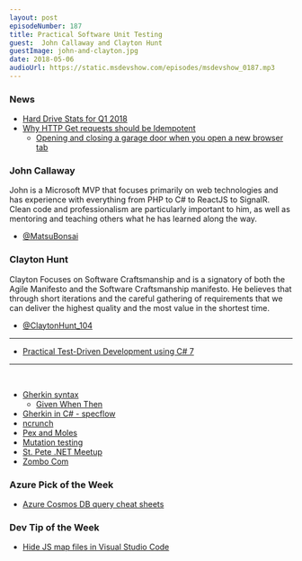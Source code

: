 ```yaml
---
layout: post
episodeNumber: 187
title: Practical Software Unit Testing
guest:  John Callaway and Clayton Hunt
guestImage: john-and-clayton.jpg
date: 2018-05-06
audioUrl: https://static.msdevshow.com/episodes/msdevshow_0187.mp3
--- 
```


### News

 - [Hard Drive Stats for Q1 2018](https://www.backblaze.com/blog/hard-drive-stats-for-q1-2018/)
 - [Why HTTP Get requests should be Idempotent](https://www.reddit.com/r/programming/comments/8g6yan/this_kids_is_why_get_requests_should_be_idempotent/)
    - [Opening and closing a garage door when you open a new browser tab](https://twitter.com/rombulow/status/990684463007907840)

### John Callaway

John is a Microsoft MVP that focuses primarily on web technologies and has experience with everything from PHP to C# to ReactJS to SignalR. Clean code and professionalism are particularly important to him, as well as mentoring and teaching others what he has learned along the way.

 - [@MatsuBonsai](https://twitter.com/MatsuBonsai)

### Clayton Hunt

Clayton Focuses on Software Craftsmanship and is a signatory of both the Agile Manifesto and the Software Craftsmanship manifesto. He believes that through short iterations and the careful gathering of requirements that we can deliver the highest quality and the most value in the shortest time.

 - [@ClaytonHunt\_104](https://twitter.com/ClaytonHunt_104)

-----------------------------------------------------------------

 - [Practical Test-Driven Development using C# 7](https://amzn.to/2JSXxD1)

-----------------------------------------------------------------
  
 - [Gherkin syntax](http://docs.behat.org/en/v2.5/guides/1.gherkin.html)
    - [Given When Then](https://github.com/cucumber/cucumber/wiki/Given-When-Then)
 - [Gherkin in C\# - specflow](http://specflow.org/)
 - [ncrunch](https://www.ncrunch.net/)
 - [Pex and Moles](https://www.microsoft.com/en-us/research/project/pex-and-moles-isolation-and-white-box-unit-testing-for-net/)
 - [Mutation testing](https://en.wikipedia.org/wiki/Mutation_testing)
 - [St. Pete .NET Meetup](https://www.meetup.com/St-Pete-NET-Meetup/)
 - [Zombo Com](http://www.zombo.com/)

### Azure Pick of the Week

 - [Azure Cosmos DB query cheat sheets](https://docs.microsoft.com/en-us/azure/cosmos-db/query-cheat-sheet)

### Dev Tip of the Week

 - [Hide JS map files in Visual Studio Code](https://stackoverflow.com/questions/31587949/hide-js-map-files-in-visual-studio-code)
